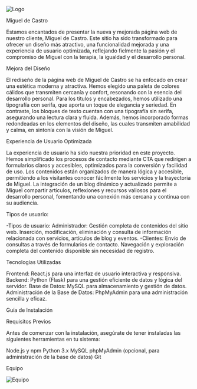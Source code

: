 ![Logo](https://i.postimg.cc/pTkfPKX1/logo-miguelcastro1-sinfondo.png)


Miguel de Castro


Estamos encantados de presentar la nueva y mejorada página web de nuestro cliente, Miguel de Castro. Este sitio ha sido transformado para ofrecer un diseño más atractivo, una funcionalidad mejorada y una experiencia de usuario optimizada, reflejando fielmente la pasión y el compromiso de Miguel con la terapia, la igualdad y el desarrollo personal.

Mejora del Diseño

El rediseño de la página web de Miguel de Castro se ha enfocado en crear una estética moderna y atractiva. Hemos elegido una paleta de colores cálidos que transmiten cercanía y confort, resonando con la esencia del desarrollo personal. Para los títulos y encabezados, hemos utilizado una tipografía con serifa, que aporta un toque de elegancia y seriedad. En contraste, los bloques de texto cuentan con una tipografía sin serifa, asegurando una lectura clara y fluida. Además, hemos incorporado formas redondeadas en los elementos del diseño, las cuales transmiten amabilidad y calma, en sintonía con la visión de Miguel.

Experiencia de Usuario Optimizada

La experiencia de usuario ha sido nuestra prioridad en este proyecto. Hemos simplificado los procesos de contacto mediante CTA que redirigen a formularios claros y accesibles, optimizados para la conversión y facilidad de uso. Los contenidos están organizados de manera lógica y accesible, permitiendo a los visitantes conocer fácilmente los servicios y la trayectoria de Miguel. La integración de un blog dinámico y actualizado permite a Miguel compartir artículos, reflexiones y recursos valiosos para el desarrollo personal, fomentando una conexión más cercana y continua con su audiencia. 

Tipos de usuario:

-Tipos de usuario:
Administrador: Gestión completa de contenidos del sitio web.
Inserción, modificación, eliminación y consulta de información relacionada con servicios, artículos de blog y eventos.
-Clientes:
Envío de consultas a través de formularios de contacto.
Navegación y exploración completa del contenido disponible sin necesidad de registro.


Tecnologías Utilizadas

Frontend: React.js para una interfaz de usuario interactiva y responsiva.
Backend: Python (Flask) para una gestión eficiente de datos y lógica del servidor.
Base de Datos: MySQL para almacenamiento y gestión de datos.
Administración de la Base de Datos: PhpMyAdmin para una administración sencilla y eficaz.

Guía de Instalación

Requisitos Previos

Antes de comenzar con la instalación, asegúrate de tener instaladas las siguientes herramientas en tu sistema:

Node.js y npm
Python 3.x
MySQL
phpMyAdmin (opcional, para administración de la base de datos)
Git

Equipo



![Equipo](https://i.postimg.cc/FKw1tZSx/Captura-de-pantalla-2024-06-01-152658.png)


